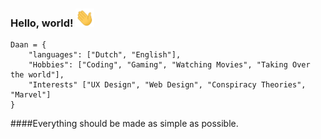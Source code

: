 ### Hello, world! <img src="https://github.com/ABSphreak/ABSphreak/blob/master/gifs/Hi.gif" width="30px">

```
Daan = {
    "languages": ["Dutch", "English"],
    "Hobbies": ["Coding", "Gaming", "Watching Movies", "Taking Over the world"],
    "Interests" ["UX Design", "Web Design", "Conspiracy Theories", "Marvel"]
}

```

####Everything should be made as simple as possible.

